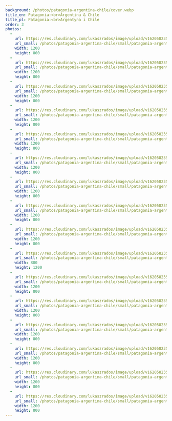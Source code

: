 ```yaml
---
background: /photos/patagonia-argentina-chile/cover.webp
title_en: Patagonia:<br>Argentina & Chile
title_pl: Patagonia:<br>Argentyna i Chile
order: 3
photos:
  -
    url: https://res.cloudinary.com/lukaszrados/image/upload/v1620582357/photos/patagonia-argentina-chile/patagonia-argentina-chile-9_qw7qaw.jpg
    url_small: /photos/patagonia-argentina-chile/small/patagonia-argentina-chile-9.webp
    width: 1200
    height: 800
  -
    url: https://res.cloudinary.com/lukaszrados/image/upload/v1620582357/photos/patagonia-argentina-chile/patagonia-argentina-chile-12_g38cmj.jpg
    url_small: /photos/patagonia-argentina-chile/small/patagonia-argentina-chile-12.webp
    width: 1200
    height: 800
  -
    url: https://res.cloudinary.com/lukaszrados/image/upload/v1620582356/photos/patagonia-argentina-chile/patagonia-argentina-chile-3_xstjs7.jpg
    url_small: /photos/patagonia-argentina-chile/small/patagonia-argentina-chile-3.webp
    width: 1200
    height: 800
  -
    url: https://res.cloudinary.com/lukaszrados/image/upload/v1620582358/photos/patagonia-argentina-chile/patagonia-argentina-chile-4_f6esvm.jpg
    url_small: /photos/patagonia-argentina-chile/small/patagonia-argentina-chile-4.webp
    width: 1200
    height: 800
  -
    url: https://res.cloudinary.com/lukaszrados/image/upload/v1620582356/photos/patagonia-argentina-chile/patagonia-argentina-chile-5_xleyqq.jpg
    url_small: /photos/patagonia-argentina-chile/small/patagonia-argentina-chile-5.webp
    width: 1200
    height: 800
  -
    url: https://res.cloudinary.com/lukaszrados/image/upload/v1620582357/photos/patagonia-argentina-chile/patagonia-argentina-chile-13_idwerk.jpg
    url_small: /photos/patagonia-argentina-chile/small/patagonia-argentina-chile-13.webp
    width: 1200
    height: 800
  -
    url: https://res.cloudinary.com/lukaszrados/image/upload/v1620582358/photos/patagonia-argentina-chile/patagonia-argentina-chile-14_efs72t.jpg
    url_small: /photos/patagonia-argentina-chile/small/patagonia-argentina-chile-14.webp
    width: 1200
    height: 800
  -
    url: https://res.cloudinary.com/lukaszrados/image/upload/v1620582356/photos/patagonia-argentina-chile/patagonia-argentina-chile-6_i3ywky.jpg
    url_small: /photos/patagonia-argentina-chile/small/patagonia-argentina-chile-6.webp
    width: 1200
    height: 800
  -
    url: https://res.cloudinary.com/lukaszrados/image/upload/v1620582356/photos/patagonia-argentina-chile/patagonia-argentina-chile-7_ium924.jpg
    url_small: /photos/patagonia-argentina-chile/small/patagonia-argentina-chile-7.webp
    width: 1200
    height: 800
  -
    url: https://res.cloudinary.com/lukaszrados/image/upload/v1620582356/photos/patagonia-argentina-chile/patagonia-argentina-chile-8_eplu1q.jpg
    url_small: /photos/patagonia-argentina-chile/small/patagonia-argentina-chile-8.webp
    width: 800
    height: 1200
  -
    url: https://res.cloudinary.com/lukaszrados/image/upload/v1620582357/photos/patagonia-argentina-chile/patagonia-argentina-chile-10_efqkcm.jpg
    url_small: /photos/patagonia-argentina-chile/small/patagonia-argentina-chile-10.webp
    width: 1200
    height: 800
  -
    url: https://res.cloudinary.com/lukaszrados/image/upload/v1620582357/photos/patagonia-argentina-chile/patagonia-argentina-chile-11_hlfp6o.jpg
    url_small: /photos/patagonia-argentina-chile/small/patagonia-argentina-chile-11.webp
    width: 1200
    height: 800
  -
    url: https://res.cloudinary.com/lukaszrados/image/upload/v1620582358/photos/patagonia-argentina-chile/patagonia-argentina-chile-1_ieg3y1.jpg
    url_small: /photos/patagonia-argentina-chile/small/patagonia-argentina-chile-1.webp
    width: 1200
    height: 800
  -
    url: https://res.cloudinary.com/lukaszrados/image/upload/v1620582356/photos/patagonia-argentina-chile/patagonia-argentina-chile-2_f5pwzf.jpg
    url_small: /photos/patagonia-argentina-chile/small/patagonia-argentina-chile-2.webp
    width: 1200
    height: 800
  -
    url: https://res.cloudinary.com/lukaszrados/image/upload/v1620582357/photos/patagonia-argentina-chile/patagonia-argentina-chile-15_fox0tn.jpg
    url_small: /photos/patagonia-argentina-chile/small/patagonia-argentina-chile-15.webp
    width: 1200
    height: 800
  -
    url: https://res.cloudinary.com/lukaszrados/image/upload/v1620582357/photos/patagonia-argentina-chile/patagonia-argentina-chile-16_lzrbam.jpg
    url_small: /photos/patagonia-argentina-chile/small/patagonia-argentina-chile-16.webp
    width: 1200
    height: 800
---
```

